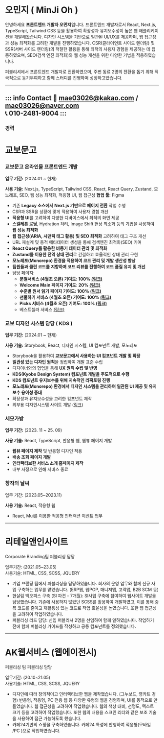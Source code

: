 # 오민지 ( MinJi Oh ) 
안녕하세요 **프론트엔드 개발자 오민지**입니다.
프론트엔드 개발자로서 React, Next.js, TypeScript, Tailwind CSS 등을 활용하여 확장성과 유지보수성이 높은 웹 애플리케이션을 개발해왔습니다. 디자인 시스템을 기반으로 일관된 UI/UX를 제공하며, 웹 접근성과 성능 최적화를 고려한 개발을 진행하였습니다. CSR(클라이언트 사이드 렌더링) 및 SSR(서버 사이드 렌더링)의 적절한 활용을 통해 최적의 사용자 경험을 제공하는 데 집중하였으며, SEO(검색 엔진 최적화)와 웹 성능 개선을 위한 다양한 기법을 적용하였습니다.

퍼블리셔에서 프론트엔드 개발자로 전환하였으며, 주변 동료 2명의 전환을 돕기 위해 적극적으로 동기부여하고 함께 스터디를 진행하며 성장하고있습니다.

---
::: info Contact
📧 mae03026@kakao.com / mae03026@naver.com <br>
📞 010-2481-9004
:::
---
### **경력**

# 교보문고

### **교보문고 온라인몰 프론트엔드 개발**

**업무 기간:** (2024.01 ~ 현재)

**사용 기술:** Next.js, TypeScript, Tailwind CSS, React, React Query, Zustand, 모노레포, SEO, 웹 성능 최적화, 적응형 UI, 웹 접근성
**협업 툴:** Figma
- 기존 **Legacy 소스에서 Next.js 기반으로 페이지 전환** 작업 수행
- CSR과 SSR을 상황에 맞게 적용하여 사용자 경험 개선
- **적응형 UI**를 고려하여 다양한 디바이스에서 최적의 화면 제공
- **스켈레톤 로딩**, Hydration 처리, Image Shift 현상 최소화 등의 기법을 사용하여 **웹 성능 최적화**
- **웹 접근성(ARIA, 시맨틱 태그 활용) 및 SEO 최적화** 고려하여 태그 구조 개선
- URL 재설계 및 동적 메타데이터 생성을 통해 검색엔진 최적화(SEO) 기여
- **React Query를 활용한 비동기 데이터 관리 및 최적화**
- **Zustand를 이용한 전역 상태 관리**로 간결하고 효율적인 상태 관리 구현
- **모노레포(Monorepo) 환경을 적용하여 코드 관리 및 개발 생산성 향상**
- **팀원들과 클린 코드를 지향하며 코드 리뷰를 진행하여 코드 품질 유지 및 개선**
- 담당 페이지:
    - **분철서비스 (4월초 오픈) 기여도: 100% [(링크)](https://www.kyobobook.co.kr/spring)**
    - **Welcome Main 페이지 기여도: 20% [(링크)](https://kyobobook.co.kr/)**
    - **수준별 원서 읽기 페이지 기여도: 100% [(링크)](https://store.kyobobook.co.kr/read-index)**
    - **선물하기 서비스 (4월초 오픈) 기여도: 100% [(링크)](https://www.kyobobook.co.kr/gift)**
    - **Picks 서비스 (4월초 오픈) 기여도: 100% [(링크)](https://www.kyobobook.co.kr/picks)**
    - 베스트셀러 서비스 [(링크)](https://store.kyobobook.co.kr/bestseller/online/daily)

### **교보 디자인 시스템 담당 ( KDS )**

**업무 기간:** (2024.01 ~ 현재)

**사용 기술:** Storybook, React, 디자인 시스템, UI 컴포넌트 개발, 모노레포

- Storybook을 활용하여 **교보문고에서 사용하는 UI 컴포넌트 개발 및 확장**
- **일관성 있는 디자인 원칙**을 정립하여 개발 표준 수립
- 디자이너와의 협업을 통해 **UX 원칙 수립 및 반영**
- **KDS(Kyobo Design System) 컴포넌트 개발을 주도적으로 수행**
- **KDS 컴포넌트 유지보수를 위해 지속적인 리팩토링 진행**
- **모노레포(Monorepo) 환경에서 디자인 시스템을 관리하여 일관된 UI 제공 및 유지보수 용이성 증대**
- 확장성과 유지보수성을 고려한 컴포넌트 제작
- 외부용 디자인시스템 사이트 개발 ([링크](https://design.kyobobook.co.kr/))

### **세모가방**

**업무 기간:** (2023. 11 ~ 25. 09)

**사용 기술:** React, TypeScript, 반응형 웹, 웹뷰 페이지 개발

- **웹뷰 페이지 제작** 및 반응형 디자인 적용
- **배송 조회 페이지 개발**
- **인터랙티브한 서비스 소개 홈페이지 제작**
- 내부 사정으로 인해 서비스 종료

### 창작의 날씨

업무 기간: (2023.05~2023.11)

**사용 기술:** React, 적응형 웹

- React, Mui를 이용한 적응형 인터랙션 이벤트 업무

---

# 리테일앤인사이트

Corporate Branding팀 퍼블리싱 담당

업무기간: (2021.05~23.05)<br>
사용기술: HTML, CSS, SCSS, JQUERY

- 기업 브랜딩 팀에서 퍼블리싱을 담당하였습니다. 회사의 운영 업무와 함께 신규 사업 구축하는 업무를 맡았습니다.
(ERP웹, 웹POP, 매니저앱, 고객앱, B2B SCM 등)
- 한살림 백오피스 구축 (SI 파견 - 7개월): SI사업 구축에 참여하여 웹사이트 개발을 담당했습니다. 기존에 사용하지 않았던 SCSS를 활용하여 개발하였고, 이를 통해 중복 코드를 줄이고 재활용성 있는 코드로 작업 효율성을 높였습니다. 또한 웹 접근성을 고려하여 작업하였습니다.
- 퍼블리싱 리드 담당: 신입 퍼블리셔 2명을 선임하여 함께 일하였습니다. 작업하기 전에 함께 퍼블리싱 가이드를 작성하고 공통 컴포넌트를 정의했습니다. 

---

# AK웹서비스 (웹에이전시)

퍼블리싱 팀 퍼블리싱 담당 

업무기간: (20.10~21.05)<br>
사용기술: HTML, CSS, SCSS, JQUERY

- 디자인에 따라 창의적이고 인터랙티브한 웹을 제작했습니다. (그누보드, 영카트 경험)
반응형, 적응형, PC 전용 웹 등 다양한 유형의 웹을 경험하며, UI를 동적으로 만들었습니다.
웹 접근성을 고려하여 작업했습니다. 웹의 색상 대비, 선명도, 텍스트 크기 등을 고려하여 작업했습니다. 또한 웹의 내용을 스크린 리더와 같은 보조 기술을 사용하여 접근 가능하도록 했습니다.
- 카페24기반의 쇼핑몰 구축하였습니다. 카페24 특성에 반영하여 적응형(모바일 /PC )으로 작업하였습니다. 

